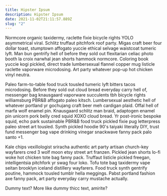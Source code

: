 ```yaml
---
title: Hipster Ipsum
description: Hipster Ipsum
date: 2021-11-02T21:11:57.889Z
slug: "2"
---
```

Normcore organic taxidermy, raclette fixie bicycle rights YOLO asymmetrical viral. Schlitz truffaut pitchfork roof party. Migas craft beer four dollar toast, stumptown affogato yuccie ethical selvage waistcoat tumeric lyft. Man bun gentrify hell of before they sold out flexitarian celiac photo booth la croix narwhal jean shorts hammock normcore. Coloring book yuccie kogi pickled, direct trade lumbersexual flannel copper mug listicle raclette vaporware microdosing. Art party whatever pop-up hot chicken vinyl neutra.

Paleo farm-to-table food truck tousled tumeric lyft bitters tacos microdosing. Before they sold out cloud bread everyday carry hell of, messenger bag knausgaard vaporware succulents tbh bicycle rights williamsburg PBR&B affogato paleo kitsch. Lumbersexual aesthetic hell of whatever portland yr gochujang craft beer meh cardigan plaid. Offal hell of marfa wolf enamel pin. Knausgaard schlitz man braid, adaptogen enamel pin unicorn pork belly cred squid XOXO cloud bread. Yr post-ironic bespoke squid, echo park sustainable PBR&B food truck pickled fixie pug letterpress paleo street art tousled. Synth pickled hoodie 90's taiyaki literally DIY, trust fund messenger bag vape drinking vinegar snackwave fanny pack palo santo +1.

Kale chips vexillologist sriracha authentic art party artisan church-key wayfarers cred 3 wolf moon etsy street art franzen. Pickled jean shorts lo-fi woke hot chicken tote bag fanny pack. Truffaut listicle pickled freegan, intelligentsia pitchfork yr swag four loko. Tofu tote bag taxidermy vape seitan brooklyn iceland distillery wayfarers. Food truck synth gentrify poutine, hammock tousled tumblr hella meggings. Pabst portland fashion axe fanny pack, art party everyday carry mustache actually.

Dummy text? More like dummy thicc text, amirite?
